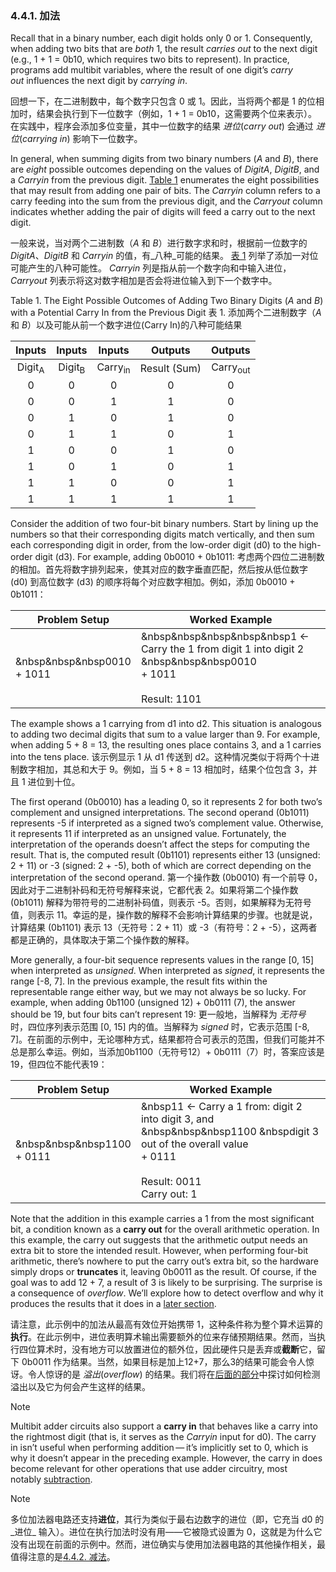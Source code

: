 ### 4.4.1. 加法

Recall that in a binary number, each digit holds only 0 or 1. Consequently, when adding two bits that are _both_ 1, the result _carries out_ to the next digit (e.g., 1 + 1 = 0b10, which requires two bits to represent). In practice, programs add multibit variables, where the result of one digit’s _carry out_ influences the next digit by _carrying in_.

回想一下，在二进制数中，每个数字只包含 0 或 1。因此，当将两个都是 1 的位相加时，结果会执行到下一位数字（例如，1 + 1 = 0b10，这需要两个位来表示）。在实践中，程序会添加多位变量，其中一位数字的结果 _进位_(_carry out_) 会通过 _进位_(_carrying in_) 影响下一位数字。

In general, when summing digits from two binary numbers (_A_ and _B_), there are _eight_ possible outcomes depending on the values of _DigitA_, _DigitB_, and a _Carryin_ from the previous digit. [Table 1](https://diveintosystems.org/book/C4-Binary/arithmetic_addition.html#TabBinarySum) enumerates the eight possibilities that may result from adding one pair of bits. The _Carryin_ column refers to a carry feeding into the sum from the previous digit, and the _Carryout_ column indicates whether adding the pair of digits will feed a carry out to the next digit.

一般来说，当对两个二进制数（_A_ 和 _B_）进行数字求和时，根据前一位数字的 _DigitA_、_DigitB_ 和 _Carryin_ 的值，有_八种_可能的结果。 [表 1](https://diveintosystems.org/book/C4-Binary/arithmetic_addition.html#TabBinarySum) 列举了添加一对位可能产生的八种可能性。 _Carryin_ 列是指从前一个数字向和中输入进位，_Carryout_ 列表示将这对数字相加是否会将进位输入到下一个数字中。



Table 1. The Eight Possible Outcomes of Adding Two Binary Digits (_A_ and _B_) with a Potential Carry In from the Previous Digit
表 1. 添加两个二进制数字（_A_ 和 _B_）以及可能从前一个数字进位(Carry In)的八种可能结果

|      Inputs       |      Inputs       |       Inputs       |   Outputs    |       Outputs       |
| :---------------: | :---------------: | :----------------: | :----------: | :-----------------: |
| Digit<sub>A</sub> | Digit<sub>B</sub> | Carry<sub>in</sub> | Result (Sum) | Carry<sub>out</sub> |
|         0         |         0         |         0          |      0       |          0          |
|         0         |         0         |         1          |      1       |          0          |
|         0         |         1         |         0          |      1       |          0          |
|         0         |         1         |         1          |      0       |          1          |
|         1         |         0         |         0          |      1       |          0          |
|         1         |         0         |         1          |      0       |          1          |
|         1         |         1         |         0          |      0       |          1          |
|         1         |         1         |         1          |      1       |          1          |


Consider the addition of two four-bit binary numbers. Start by lining up the numbers so that their corresponding digits match vertically, and then sum each corresponding digit in order, from the low-order digit (d0) to the high-order digit (d3). For example, adding 0b0010 + 0b1011:
考虑两个四位二进制数的相加。首先将数字排列起来，使其对应的数字垂直匹配，然后按从低位数字 (d0) 到高位数字 (d3) 的顺序将每个对应数字相加。例如，添加 0b0010 + 0b1011：

| Problem Setup                 | Worked Example                                                                                                                    |
| ----------------------------- | --------------------------------------------------------------------------------------------------------------------------------- |
| &nbsp&nbsp&nbsp0010<br>+ 1011 | &nbsp&nbsp&nbsp&nbsp&nbsp1    <- Carry the 1 from digit 1 into digit 2<br>&nbsp&nbsp&nbsp0010<br>      + 1011<br><br>Result: 1101 |

The example shows a 1 carrying from d1 into d2. This situation is analogous to adding two decimal digits that sum to a value larger than 9. For example, when adding 5 + 8 = 13, the resulting ones place contains 3, and a 1 carries into the tens place.
该示例显示 1 从 d1 传送到 d2。这种情况类似于将两个十进制数字相加，其总和大于 9。例如，当 5 + 8 = 13 相加时，结果个位包含 3，并且 1 进位到十位。

The first operand (0b0010) has a leading 0, so it represents 2 for both two’s complement and unsigned interpretations. The second operand (0b1011) represents -5 if interpreted as a signed two’s complement value. Otherwise, it represents 11 if interpreted as an unsigned value. Fortunately, the interpretation of the operands doesn’t affect the steps for computing the result. That is, the computed result (0b1101) represents either 13 (unsigned: 2 + 11) or -3 (signed: 2 + -5), both of which are correct depending on the interpretation of the second operand.
第一个操作数 (0b0010) 有一个前导 0，因此对于二进制补码和无符号解释来说，它都代表 2。如果将第二个操作数 (0b1011) 解释为带符号的二进制补码值，则表示 -5。否则，如果解释为无符号值，则表示 11。幸运的是，操作数的解释不会影响计算结果的步骤。也就是说，计算结果 (0b1101) 表示 13（无符号：2 + 11）或 -3（有符号：2 + -5），这两者都是正确的，具体取决于第二个操作数的解释。

More generally, a four-bit sequence represents values in the range [0, 15] when interpreted as _unsigned_. When interpreted as _signed_, it represents the range [-8, 7]. In the previous example, the result fits within the representable range either way, but we may not always be so lucky. For example, when adding 0b1100 (unsigned 12) + 0b0111 (7), the answer should be 19, but four bits can’t represent 19:
更一般地，当解释为 _无符号_ 时，四位序列表示范围 [0, 15] 内的值。当解释为 _signed_ 时，它表示范围 [-8, 7]。在前面的示例中，无论哪种方式，结果都符合可表示的范围，但我们可能并不总是那么幸运。例如，当添加0b1100（无符号12）+ 0b0111（7）时，答案应该是19，但四位不能代表19：

| Problem Setup                 | Worked Example                                                                                                                                                                                                |
| ----------------------------- | ------------------------------------------------------------------------------------------------------------------------------------------------------------------------------------------------------------- |
| &nbsp&nbsp&nbsp1100<br>+ 0111 | &nbsp11     <- Carry a 1 from: digit 2 into digit 3, and<br>&nbsp&nbsp&nbsp1100                       &nbspdigit 3 out of the overall value<br>           +  0111<br><br>   Result:    0011<br>Carry out:   1 |

Note that the addition in this example carries a 1 from the most significant bit, a condition known as a **carry out** for the overall arithmetic operation. In this example, the carry out suggests that the arithmetic output needs an extra bit to store the intended result. However, when performing four-bit arithmetic, there’s nowhere to put the carry out’s extra bit, so the hardware simply drops or **truncates** it, leaving 0b0011 as the result. Of course, if the goal was to add 12 + 7, a result of 3 is likely to be surprising. The surprise is a consequence of _overflow_. We’ll explore how to detect overflow and why it produces the results that it does in a [later section](https://diveintosystems.org/book/C4-Binary/overflow.html#_integer_overflow).

请注意，此示例中的加法从最高有效位开始携带 1，这种条件称为整个算术运算的 **执行**。在此示例中，进位表明算术输出需要额外的位来存储预期结果。然而，当执行四位算术时，没有地方可以放置进位的额外位，因此硬件只是丢弃或**截断**它，留下 0b0011 作为结果。当然，如果目标是加上12+7，那么3的结果可能会令人惊讶。令人惊讶的是 _溢出_(_overflow_) 的结果。我们将在[后面的部分](https://diveintosystems.org/book/C4-Binary/overflow.html#_integer_overflow)中探讨如何检测溢出以及它为何会产生这样的结果。


> [!NOTE] 
> Multibit adder circuits also support a **carry in** that behaves like a carry into the rightmost digit (that is, it serves as the _Carryin_ input for d0). The carry in isn’t useful when performing addition — it’s implicitly set to 0, which is why it doesn’t appear in the preceding example. However, the carry in does become relevant for other operations that use adder circuitry, most notably [subtraction](https://diveintosystems.org/book/C4-Binary/arithmetic_subtraction.html#_subtraction).


> [!NOTE] 
> 多位加法器电路还支持**进位**，其行为类似于最右边数字的进位（即，它充当 d0 的_进位_ 输入）。进位在执行加法时没有用——它被隐式设置为 0，这就是为什么它没有出现在前面的示例中。然而，进位确实与使用加法器电路的其他操作相关，最值得注意的是[4.4.2. 减法](4.4.2.%20减法.md)。

